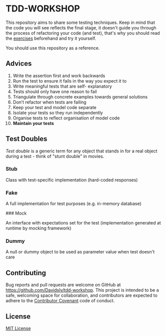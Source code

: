 # TDD-WORKSHOP

This repository aims to share some testing techniques.
Keep in mind that the code you will see reflects the final stage, it doesn't guide
you through the process of refactoring your code (and test), that's why you should
read the [exercises](exercises/) beforehand and try it yourself.

You should use this repository as a reference.


## Advices

1. Write the assertion first and work backwards
2. Run the test to ensure it fails in the way you expect it to
3. Write meaningful tests that are self- explanatory
4. Tests should only have one reason to fail
5. Triangulate through concrete examples towards general solutions
6. Don’t refactor when tests are failing
7. Keep your test and model code separate
8. Isolate your tests so they run independently
9. Organise tests to reflect organisation of model code
10. **Maintain your tests**


## Test Doubles

_Test double_ is a generic term for any object that stands in for a real object during a test - think of "stunt double" in movies.

### Stub

Class with test-specific implementation (hard-coded responses)

### Fake

A full implementation for test purposes (e.g. in-memory database)

### Mock

An interface with expectations set for the test (implementation generated at runtime by mocking framework)

### Dummy

A null or dummy object to be used as parameter value when test doesn't care


## Contributing

Bug reports and pull requests are welcome on GitHub at https://github.com/Davidslv/tdd-workshop. This project is intended to be a safe, welcoming space for collaboration, and contributors are expected to adhere to the [Contributor Covenant](contributor-covenant.org) code of conduct.


## License

[MIT License](LICENSE.txt)
